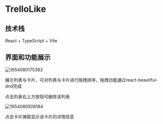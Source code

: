 # TrelloLike

## 技术栈
React + TypeScript + Vite

## 界面和功能展示

![1654080175383](C:\Users\ido\AppData\Roaming\Typora\typora-user-images\1654080175383.png)

展示列表与卡片，可对列表与卡片进行拖拽排序，拖拽功能通过react-beautiful-dnd完成

点击列表右上方按钮可删除该列表

![1654080508184](C:\Users\ido\AppData\Roaming\Typora\typora-user-images\1654080508184.png)

点击卡片弹窗显示该卡片的详情信息